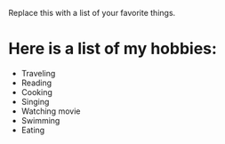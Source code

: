 Replace this with a list of your favorite things.
# Here is a list of my hobbies:
- Traveling
- Reading
- Cooking
- Singing
- Watching movie
- Swimming
- Eating
